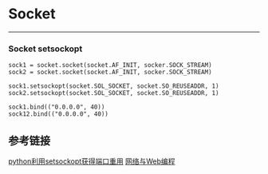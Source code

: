 # Socket
***
### Socket setsockopt
```
sock1 = socket.socket(socket.AF_INIT, socker.SOCK_STREAM)
sock2 = socket.socket(socket.AF_INIT, socker.SOCK_STREAM)

sock1.setsockopt(socket.SOL_SOCKET, socket.SO_REUSEADDR, 1)
sock2.setsockopt(socket.SOL_SOCKET, socket.SO_REUSEADDR, 1)

sock1.bind(("0.0.0.0", 40))
sock12.bind(("0.0.0.0", 40))
```

## 参考链接
[python利用setsockopt获得端口重用](https://blog.csdn.net/github_40094105/article/details/78080647)
[网络与Web编程](http://python3-cookbook.readthedocs.io/zh_CN/latest/c11/p02_creating_tcp_server.html)